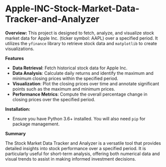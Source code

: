 # Apple-INC-Stock-Market-Data-Tracker-and-Analyzer


**Overview:**
This project is designed to fetch, analyze, and visualize stock market data for Apple Inc. (ticker symbol: AAPL) over a specified period. It utilizes the `yfinance` library to retrieve stock data and `matplotlib` to create visualizations.

**Features**
- **Data Retrieval**: Fetch historical stock data for Apple Inc.
- **Data Analysis**: Calculate daily returns and identify the maximum and minimum closing prices within the specified period.
- **Visualization**: Plot the closing prices over time and annotate significant points such as the maximum and minimum prices.
- **Performance Metrics**: Compute the overall percentage change in closing prices over the specified period.

**Installation:**
 - Ensure you have Python 3.6+ installed. You will also need `pip` for package management.

**Summary**

The Stock Market Data Tracker and Analyzer is a versatile tool that provides detailed insights into stock performance over a specified period. It is particularly useful for short-term analysis, offering both numerical data and visual trends to assist in making informed investment decisions.
